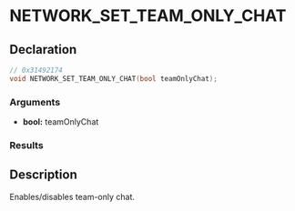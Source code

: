 # NETWORK_SET_TEAM_ONLY_CHAT

## Declaration
```cpp
// 0x31492174
void NETWORK_SET_TEAM_ONLY_CHAT(bool teamOnlyChat);
```

### Arguments
- **bool:** teamOnlyChat

### Results

## Description
Enables/disables team-only chat.